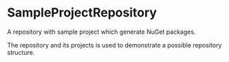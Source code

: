 SampleProjectRepository
=======================

A repository with sample project which generate NuGet packages. 

The repository and its projects is used to demonstrate a possible repository structure. 